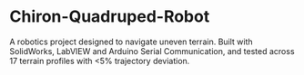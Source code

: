 # Chiron-Quadruped-Robot
A robotics project designed to navigate uneven terrain. Built with SolidWorks, LabVIEW and Arduino Serial Communication, and tested across 17 terrain profiles with &lt;5% trajectory deviation.
